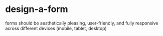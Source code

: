 # design-a-form
forms should be aesthetically pleasing, user-friendly, and fully responsive across different devices (mobile, tablet, desktop)
